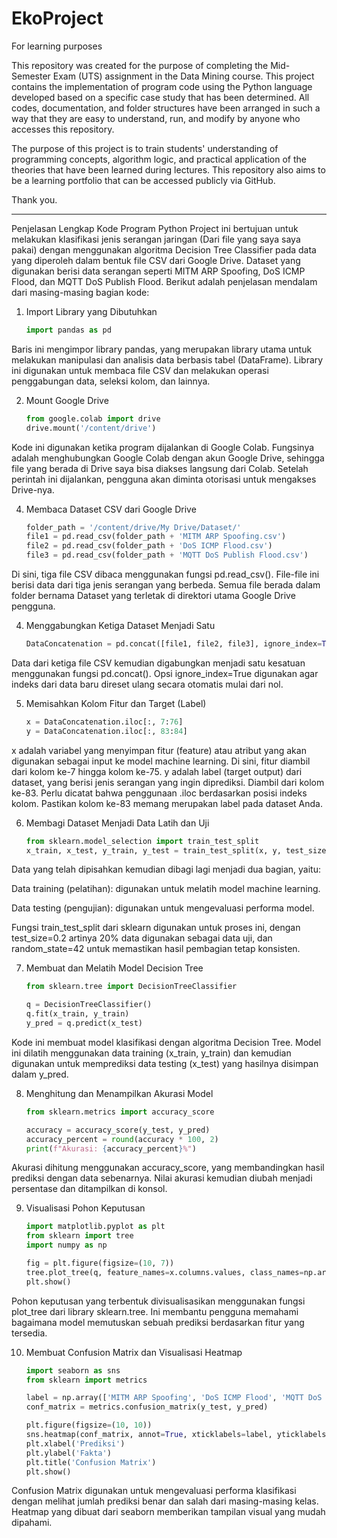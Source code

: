 # EkoProject
For learning purposes

This repository was created for the purpose of completing the Mid-Semester Exam (UTS) assignment in the Data Mining course. This project contains the implementation of program code using the Python language developed based on a specific case study that has been determined. All codes, documentation, and folder structures have been arranged in such a way that they are easy to understand, run, and modify by anyone who accesses this repository.

The purpose of this project is to train students' understanding of programming concepts, algorithm logic, and practical application of the theories that have been learned during lectures. This repository also aims to be a learning portfolio that can be accessed publicly via GitHub.

Thank you.

------------------------------------------------------------------------------------------------------------------------------------
Penjelasan Lengkap Kode Program Python
Project ini bertujuan untuk melakukan klasifikasi jenis serangan jaringan (Dari file yang saya saya pakai) dengan menggunakan algoritma Decision Tree Classifier pada data yang diperoleh dalam bentuk file CSV dari Google Drive. Dataset yang digunakan berisi data serangan seperti MITM ARP Spoofing, DoS ICMP Flood, dan MQTT DoS Publish Flood. Berikut adalah penjelasan mendalam dari masing-masing bagian kode:

1. Import Library yang Dibutuhkan
   ```python
   import pandas as pd
Baris ini mengimpor library pandas, yang merupakan library utama untuk melakukan manipulasi dan analisis data berbasis tabel (DataFrame). Library ini digunakan untuk membaca file CSV dan melakukan operasi penggabungan data, seleksi kolom, dan lainnya.

2. Mount Google Drive
   ```python
   from google.colab import drive
   drive.mount('/content/drive')
Kode ini digunakan ketika program dijalankan di Google Colab. Fungsinya adalah menghubungkan Google Colab dengan akun Google Drive, sehingga file yang berada di Drive saya bisa diakses langsung dari Colab. Setelah perintah ini dijalankan, pengguna akan diminta otorisasi untuk mengakses Drive-nya.

4. Membaca Dataset CSV dari Google Drive
   ```python
   folder_path = '/content/drive/My Drive/Dataset/'
   file1 = pd.read_csv(folder_path + 'MITM ARP Spoofing.csv')
   file2 = pd.read_csv(folder_path + 'DoS ICMP Flood.csv')
   file3 = pd.read_csv(folder_path + 'MQTT DoS Publish Flood.csv')
Di sini, tiga file CSV dibaca menggunakan fungsi pd.read_csv(). File-file ini berisi data dari tiga jenis serangan yang berbeda. Semua file berada dalam folder bernama Dataset yang terletak di direktori utama Google Drive pengguna.

4. Menggabungkan Ketiga Dataset Menjadi Satu
   ```python
   DataConcatenation = pd.concat([file1, file2, file3], ignore_index=True)
Data dari ketiga file CSV kemudian digabungkan menjadi satu kesatuan menggunakan fungsi pd.concat(). Opsi ignore_index=True digunakan agar indeks dari data baru direset ulang secara otomatis mulai dari nol.

5. Memisahkan Kolom Fitur dan Target (Label)
   ```python
   x = DataConcatenation.iloc[:, 7:76]
   y = DataConcatenation.iloc[:, 83:84]
x adalah variabel yang menyimpan fitur (feature) atau atribut yang akan digunakan sebagai input ke model machine learning. Di sini, fitur diambil dari kolom ke-7 hingga kolom ke-75.
y adalah label (target output) dari dataset, yang berisi jenis serangan yang ingin diprediksi. Diambil dari kolom ke-83.
Perlu dicatat bahwa penggunaan .iloc berdasarkan posisi indeks kolom. Pastikan kolom ke-83 memang merupakan label pada dataset Anda.

6. Membagi Dataset Menjadi Data Latih dan Uji
   ```python
   from sklearn.model_selection import train_test_split
   x_train, x_test, y_train, y_test = train_test_split(x, y, test_size=0.2, random_state=42)
Data yang telah dipisahkan kemudian dibagi lagi menjadi dua bagian, yaitu:

Data training (pelatihan): digunakan untuk melatih model machine learning.

Data testing (pengujian): digunakan untuk mengevaluasi performa model.

Fungsi train_test_split dari sklearn digunakan untuk proses ini, dengan test_size=0.2 artinya 20% data digunakan sebagai data uji, dan random_state=42 untuk memastikan hasil pembagian tetap konsisten.

7. Membuat dan Melatih Model Decision Tree
   ```python
   from sklearn.tree import DecisionTreeClassifier

   q = DecisionTreeClassifier()
   q.fit(x_train, y_train)
   y_pred = q.predict(x_test)
Kode ini membuat model klasifikasi dengan algoritma Decision Tree. Model ini dilatih menggunakan data training (x_train, y_train) dan kemudian digunakan untuk memprediksi data testing (x_test) yang hasilnya disimpan dalam y_pred.

8. Menghitung dan Menampilkan Akurasi Model
   ```python
   from sklearn.metrics import accuracy_score

   accuracy = accuracy_score(y_test, y_pred)
   accuracy_percent = round(accuracy * 100, 2)
   print(f"Akurasi: {accuracy_percent}%")
Akurasi dihitung menggunakan accuracy_score, yang membandingkan hasil prediksi dengan data sebenarnya. Nilai akurasi kemudian diubah menjadi persentase dan ditampilkan di konsol.

9. Visualisasi Pohon Keputusan
   ```python
   import matplotlib.pyplot as plt
   from sklearn import tree
   import numpy as np

   fig = plt.figure(figsize=(10, 7))
   tree.plot_tree(q, feature_names=x.columns.values, class_names=np.array(['MITM ARP Spoofing', 'DoS ICMP Flood', 'MQTT DoS Publish Flood']), filled=True)
   plt.show()
Pohon keputusan yang terbentuk divisualisasikan menggunakan fungsi plot_tree dari library sklearn.tree. Ini membantu pengguna memahami bagaimana model memutuskan sebuah prediksi berdasarkan fitur yang tersedia.

10. Membuat Confusion Matrix dan Visualisasi Heatmap
    ```python
    import seaborn as sns
    from sklearn import metrics

    label = np.array(['MITM ARP Spoofing', 'DoS ICMP Flood', 'MQTT DoS Publish Flood'])
    conf_matrix = metrics.confusion_matrix(y_test, y_pred)

    plt.figure(figsize=(10, 10))
    sns.heatmap(conf_matrix, annot=True, xticklabels=label, yticklabels=label, cmap='Blues')
    plt.xlabel('Prediksi')
    plt.ylabel('Fakta')
    plt.title('Confusion Matrix')
    plt.show()
Confusion Matrix digunakan untuk mengevaluasi performa klasifikasi dengan melihat jumlah prediksi benar dan salah dari masing-masing kelas. Heatmap yang dibuat dari seaborn memberikan tampilan visual yang mudah dipahami.
